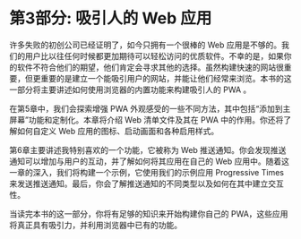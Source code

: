# 第3部分: 吸引人的 Web 应用

许多失败的初创公司已经证明了，如今只拥有一个很棒的 Web 应用是不够的。我们的用户比以往任何时候都更加期待可以轻松访问的优质软件。不幸的是，如果你的软件不符合他们的期望，他们肯定会寻求其他的选择。虽然构建快速的网站很重要，但更重要的是建立一个能吸引用户的网站，并能让他们经常来浏览。本书的这一部分将主要讲述如何使用浏览器的内置功能来构建吸引人的 PWA 。

在第5章中，我们会探索增强 PWA 外观感受的一些不同方法，其中包括“添加到主屏幕”功能和定制化。本章将介绍 Web 清单文件及其在 PWA 中的作用。你还将了解如何自定义 Web 应用的图标、启动画面和各种启用样式。

第6章主要讲述我特别喜欢的一个功能，它被称为 Web 推送通知。你会发现推送通知可以增加与用户的互动，并了解如何将其应用在自己的 Web 应用中。随着这一章的深入，我们将构建一个示例，它使用我们的示例应用 Progressive Times 来发送推送通知。最后，你会了解推送通知的不同类型以及如何在其中建立交互性。

当读完本书的这一部分，你将有足够的知识来开始构建你自己的 PWA，这些应用将真正具有吸引力，并利用浏览器中已有的功能。